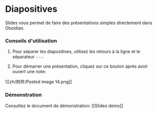 # Diapositives

Slides vous permet de faire des présentations simples directement dans Obsidian.

### Conseils d'utilisation

1. Pour séparer les diapositives, utilisez les retours à la ligne et le séparateur `---`.

2. Pour démarrer une présentation, cliquez sur ce bouton après avoir ouvert une note:

![[zh/附件/Pasted image 14.png]]

### Démonstration

Consultez le document de démonstration: [[Slides demo]]
